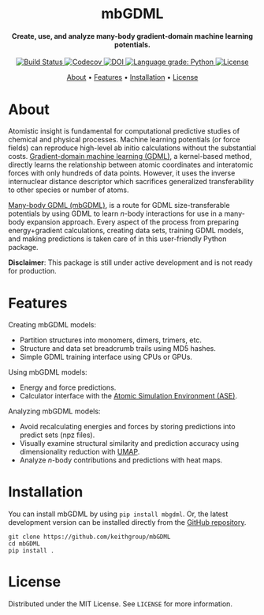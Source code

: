 <h1 align="center">mbGDML</h1>

<h4 align="center">Create, use, and analyze many-body gradient-domain machine learning potentials.</h4>

<p align="center">
    <a href="https://app.travis-ci.com/github/keithgroup/mbGDML">
        <img src="https://app.travis-ci.com/keithgroup/mbGDML.svg?branch=main" alt="Build Status ">
    </a>
    <a href="https://codecov.io/gh/keithgroup/mbGDML">
        <img src="https://codecov.io/gh/keithgroup/mbGDML/branch/main/graph/badge.svg?token=P643JEUWZC" alt="Codecov">
    </a>
    <a href="https://doi.org/10.5281/zenodo.6270373">
        <img src="https://zenodo.org/badge/DOI/10.5281/zenodo.6270373.svg" alt="DOI">
    </a>
    <a href="https://lgtm.com/projects/g/keithgroup/mbGDML/context:python">
        <img src="https://img.shields.io/lgtm/grade/python/g/keithgroup/mbGDML.svg?logo=lgtm&logoWidth=18" alt="Language grade: Python">
    </a>
    <a href="https://github.com/keithgroup/mbGDML/blob/main/LICENSE" target="_blank">
        <img src="https://img.shields.io/github/license/keithgroup/mbGDML" alt="License">
    </a>
</p>

<p align="center">
    <a href="#about">About</a> •
    <a href="#features">Features</a>  •
    <a href="#installation">Installation</a>  •
    <a href="#license">License</a>
</p>

# About

Atomistic insight is fundamental for computational predictive studies of chemical and physical processes.
Machine learning potentials (or force fields) can reproduce high-level ab initio calculations without the substantial costs.
[Gradient-domain machine learning (GDML)](http://quantum-machine.org/gdml/), a kernel-based method, directly learns the relationship between atomic coordinates and interatomic forces with only hundreds of data points.
However, it uses the inverse internuclear distance descriptor which sacrifices generalized transferability to other species or number of atoms.

[Many-body GDML (mbGDML)](https://github.com/keithgroup/mbGDML), is a route for GDML size-transferable potentials by using GDML to learn *n*-body interactions for use in a many-body expansion approach.
Every aspect of the process from preparing energy+gradient calculations, creating data sets, training GDML models, and making predictions is taken care of in this user-friendly Python package.

**Disclaimer**: This package is still under active development and is not ready for production.

# Features

Creating mbGDML models:

- Partition structures into monomers, dimers, trimers, etc.
- Structure and data set breadcrumb trails using MD5 hashes.
- Simple GDML training interface using CPUs or GPUs.

Using mbGDML models:

- Energy and force predictions.
- Calculator interface with the [Atomic Simulation Environment (ASE)](https://wiki.fysik.dtu.dk/ase/).

Analyzing mbGDML models:

- Avoid recalculating energies and forces by storing predictions into predict sets (npz files).
- Visually examine structural similarity and prediction accuracy using dimensionality reduction with [UMAP](https://umap-learn.readthedocs.io/en/latest/).
- Analyze *n*-body contributions and predictions with heat maps.

# Installation

You can install mbGDML by using `pip install mbgdml`.
Or, the latest development version can be installed directly from the [GitHub repository](https://github.com/keithgroup/mbGDML).

```text
git clone https://github.com/keithgroup/mbGDML
cd mbGDML
pip install .
```

# License

Distributed under the MIT License. See `LICENSE` for more information.
